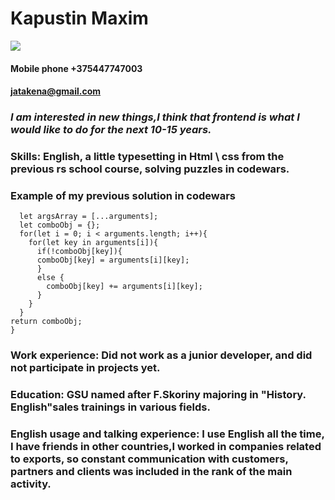# Kapustin Maxim 
![](https://ibb.co/Tvn2PP5)
#### Mobile phone +375447747003
#### jatakena@gmail.com
### *I am interested in new things,I think that frontend is what I would like to do for the next 10-15 years.*
### **Skills: English, a little typesetting in Html \ css from the previous rs school course, solving puzzles in codewars.**

### **Example of my previous solution in codewars**

~~~function combine(inputs){
  let argsArray = [...arguments];
  let comboObj = {};
  for(let i = 0; i < arguments.length; i++){
    for(let key in arguments[i]){
      if(!comboObj[key]){
      comboObj[key] = arguments[i][key];
      }
      else {
        comboObj[key] += arguments[i][key];
      }
    }
  }
return comboObj;
}
~~~
### Work experience: Did not work as a junior developer, and did not participate in projects yet.

### Education: GSU named after F.Skoriny majoring in "History. English"sales trainings in various fields.

### English usage and talking experience: I use English all the time, I have friends in other countries,I worked in companies related to exports, so constant communication with customers, partners and clients was included in the rank of the main activity.
